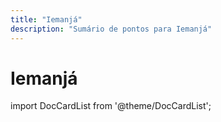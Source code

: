 ```yaml
---
title: "Iemanjá"
description: "Sumário de pontos para Iemanjá"
---
```


# Iemanjá

import DocCardList from '@theme/DocCardList';

<DocCardList />
